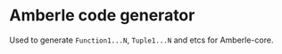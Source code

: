 # Amberle code generator

Used to generate `Function1...N`, `Tuple1...N` and etcs for Amberle-core.

